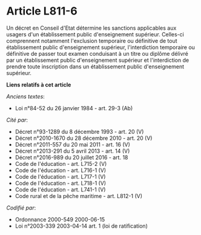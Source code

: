 # Article L811-6

Un décret en Conseil d'Etat détermine les sanctions applicables aux usagers d'un établissement public d'enseignement
supérieur. Celles-ci comprennent notamment l'exclusion temporaire ou définitive de tout établissement public d'enseignement
supérieur, l'interdiction temporaire ou définitive de passer tout examen conduisant à un titre ou diplôme délivré par un
établissement public d'enseignement supérieur et l'interdiction de prendre toute inscription dans un établissement public
d'enseignement supérieur.

**Liens relatifs à cet article**

_Anciens textes_:

  - Loi n°84-52 du 26 janvier 1984 - art. 29-3 (Ab)

_Cité par_:

  - Décret n°93-1289 du 8 décembre 1993 - art. 20 (V)
  - Décret n°2010-1670 du 28 décembre 2010 - art. 20 (V)
  - Décret n°2011-557 du 20 mai 2011 - art. 16 (V)
  - Décret n°2013-291 du 5 avril 2013 - art. 14 (V)
  - Décret n°2016-989 du 20 juillet 2016 - art. 18
  - Code de l'éducation - art. L715-2 (V)
  - Code de l'éducation - art. L716-1 (V)
  - Code de l'éducation - art. L717-1 (V)
  - Code de l'éducation - art. L718-1 (V)
  - Code de l'éducation - art. L741-1 (V)
  - Code rural et de la pêche maritime - art. L812-1 (V)

_Codifié par_:

  - Ordonnance 2000-549 2000-06-15
  - Loi n°2003-339 2003-04-14 art. 1 (loi de ratification)
